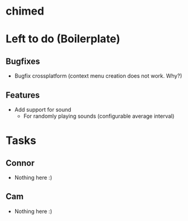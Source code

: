 chimed
======

# Left to do (Boilerplate)
## Bugfixes

- Bugfix crossplatform (context menu creation does not work. Why?)

## Features
- Add support for sound
  - For randomly playing sounds (configurable average interval)

# Tasks
## Connor
- Nothing here :)

## Cam
- Nothing here :)
